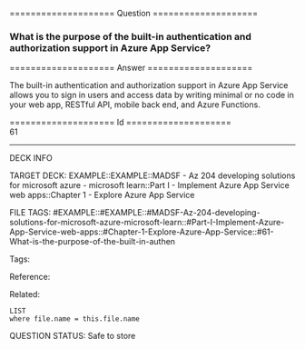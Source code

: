 ==================== Question ====================  

### What is the purpose of the built-in authentication and authorization support in Azure App Service?  

==================== Answer ====================  

The built-in authentication and authorization support in Azure App Service allows you to sign in users and access data by writing minimal or no code in your web app, RESTful API, mobile back end, and Azure Functions.

==================== Id ====================  
61

---

DECK INFO

TARGET DECK: EXAMPLE::EXAMPLE::MADSF - Az 204 developing solutions for microsoft azure - microsoft learn::Part I - Implement Azure App Service web apps::Chapter 1 - Explore Azure App Service

FILE TAGS: #EXAMPLE::#EXAMPLE::#MADSF-Az-204-developing-solutions-for-microsoft-azure-microsoft-learn::#Part-I-Implement-Azure-App-Service-web-apps::#Chapter-1-Explore-Azure-App-Service::#61-What-is-the-purpose-of-the-built-in-authen

Tags:

Reference:

Related:

```dataview
LIST
where file.name = this.file.name
```
QUESTION STATUS: Safe to store
